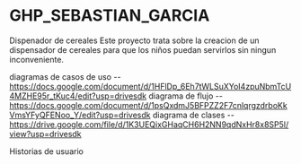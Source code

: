 # GHP_SEBASTIAN_GARCIA
Dispenador de cereales
Este proyecto trata sobre la creacion de un dispensador de cereales para que los niños puedan servirlos sin ningun inconveniente.

diagramas de casos de uso -- https://docs.google.com/document/d/1HFlDp_6Eh7tWLSuXYoI4zpuNbmTcU4MZHE95r_tKuc4/edit?usp=drivesdk
diagrama de flujo -- https://docs.google.com/document/d/1psQxdmJ5BFPZZ2F7cnlqrgzdrboKkVmsYFyQFENoo_Y/edit?usp=drivesdk
diagrama de clases -- https://drive.google.com/file/d/1K3UEQixGHaqCH6H2NN9qdNxHr8x8SP5l/view?usp=drivesdk

Historias de usuario
